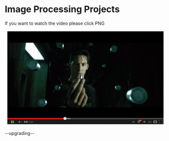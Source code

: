 # Image Processing Projects

If you want to watch the video please click PNG</br>

[![Watch the video](play.png)](https://www.facebook.com/orxan9999/videos/942678202602416/)


--upgrading--

